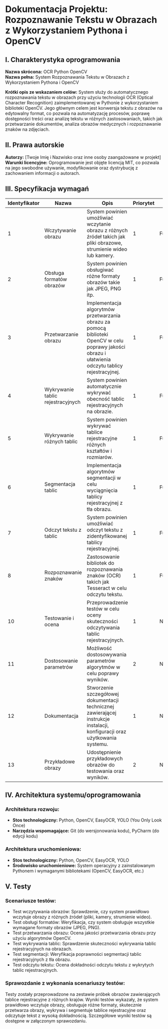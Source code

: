 # Dokumentacja Projektu: Rozpoznawanie Tekstu w Obrazach z Wykorzystaniem Pythona i OpenCV

## I. Charakterystyka oprogramowania
**Nazwa skrócona:** OCR Python OpenCV  
**Nazwa pełna:** System Rozpoznawania Tekstu w Obrazach z Wykorzystaniem Pythona i OpenCV  

**Krótki opis ze wskazaniem celów:**
System służy do automatycznego rozpoznawania tekstu w obrazach przy użyciu technologii OCR (Optical Character Recognition) zaimplementowanej w Pythonie z wykorzystaniem biblioteki OpenCV. Jego głównym celem jest konwersja tekstu z obrazów na edytowalny format, co pozwala na automatyzację procesów, poprawę dostępności treści oraz analizę tekstu w różnych zastosowaniach, takich jak przetwarzanie dokumentów, analiza obrazów medycznych i rozpoznawanie znaków na zdjęciach.

## II. Prawa autorskie
**Autorzy:** [Twoje Imię i Nazwisko oraz inne osoby zaangażowane w projekt]  
**Warunki licencyjne:**
Oprogramowanie jest objęte licencją MIT, co pozwala na jego swobodne używanie, modyfikowanie oraz dystrybucję z zachowaniem informacji o autorach.

## III. Specyfikacja wymagań

| Identyfikator | Nazwa                      | Opis                                                                                                     | Priorytet | Kategoria       |
|---------------|----------------------------|----------------------------------------------------------------------------------------------------------|-----------|-----------------|
| 1             | Wczytywanie obrazu         | System powinien umożliwiać wczytanie obrazu z różnych źródeł takich jak pliki obrazowe, strumienie wideo lub kamery. | 1         | Funkcjonalne    |
| 2             | Obsługa formatów obrazów   | System powinien obsługiwać różne formaty obrazów takie jak JPEG, PNG itp.                                 | 1         | Funkcjonalne    |
| 3             | Przetwarzanie obrazu       | Implementacja algorytmów przetwarzania obrazu za pomocą biblioteki OpenCV w celu poprawy jakości obrazu i ułatwienia odczytu tablicy rejestracyjnej. | 1         | Funkcjonalne    |
| 4             | Wykrywanie tablic rejestracyjnych | System powinien automatycznie wykrywać obecność tablic rejestracyjnych na obrazie.                           | 1         | Funkcjonalne    |
| 5             | Wykrywanie różnych tablic  | System powinien wykrywać tablice rejestracyjne różnych kształtów i rozmiarów.                             | 1         | Funkcjonalne    |
| 6             | Segmentacja tablic         | Implementacja algorytmów segmentacji w celu wyciągnięcia tablicy rejestracyjnej z tła obrazu.              | 1         | Funkcjonalne    |
| 7             | Odczyt tekstu z tablic     | System powinien umożliwiać odczyt tekstu z zidentyfikowanej tablicy rejestracyjnej.                        | 1         | Funkcjonalne    |
| 8             | Rozpoznawanie znaków       | Zastosowanie bibliotek do rozpoznawania znaków (OCR) takich jak Tesseract w celu odczytu tekstu.           | 1         | Funkcjonalne    |
| 10            | Testowanie i ocena         | Przeprowadzenie testów w celu oceny skuteczności odczytywania tablic rejestracyjnych.                      | 1         | Niefunkcjonalne |
| 11            | Dostosowanie parametrów    | Możliwość dostosowywania parametrów algorytmów w celu poprawy wyników.                                     | 2         | Niefunkcjonalne |
| 12            | Dokumentacja               | Stworzenie szczegółowej dokumentacji technicznej zawierającej instrukcje instalacji, konfiguracji oraz użytkowania systemu. | 1         | Niefunkcjonalne |
| 13            | Przykładowe obrazy         | Udostępnienie przykładowych obrazów do testowania oraz wyników.                                           | 2         | Niefunkcjonalne |

## IV. Architektura systemu/oprogramowania

### Architektura rozwoju:
- **Stos technologiczny:** Python, OpenCV, EasyOCR, YOLO (You Only Look Once)
- **Narzędzia wspomagające:** Git (do wersjonowania kodu), PyCharm (do edycji kodu)

### Architektura uruchomieniowa:
- **Stos technologiczny:** Python, OpenCV, EasyOCR, YOLO
- **Środowisko uruchomieniowe:** System operacyjny z zainstalowanym Pythonem i wymaganymi bibliotekami (OpenCV, EasyOCR, etc.)

## V. Testy

### Scenariusze testów:
- Test wczytywania obrazów: Sprawdzenie, czy system prawidłowo wczytuje obrazy z różnych źródeł (pliki, kamery, strumienie wideo).
- Test obsługi formatów: Weryfikacja, czy system obsługuje wszystkie wymagane formaty obrazów (JPEG, PNG).
- Test przetwarzania obrazu: Ocena jakości przetwarzania obrazu przy użyciu algorytmów OpenCV.
- Test wykrywania tablic: Sprawdzenie skuteczności wykrywania tablic rejestracyjnych na obrazach.
- Test segmentacji: Weryfikacja poprawności segmentacji tablic rejestracyjnych z tła obrazu.
- Test odczytu tekstu: Ocena dokładności odczytu tekstu z wykrytych tablic rejestracyjnych.

### Sprawozdanie z wykonania scenariuszy testów:
Testy zostały przeprowadzone na zestawie próbek obrazów zawierających tablice rejestracyjne z różnych krajów. Wyniki testów wykazały, że system prawidłowo wczytuje obrazy, obsługuje różne formaty, skutecznie przetwarza obrazy, wykrywa i segmentuje tablice rejestracyjne oraz odczytuje tekst z wysoką dokładnością. Szczegółowe wyniki testów są dostępne w załączonym sprawozdaniu.

